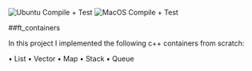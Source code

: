 ![Ubuntu Compile + Test](https://github.com/skrtks/ft_containers/workflows/Ubuntu%20Compile%20+%20Test/badge.svg)
![MacOS Compile + Test](https://github.com/skrtks/ft_containers/workflows/MacOS%20Compile%20+%20Test/badge.svg)

##ft_containers

In this project I implemented the following c++ containers from scratch:

• List
• Vector
• Map
• Stack 
• Queue